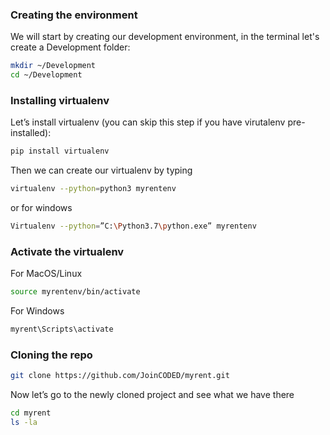 ### Creating the environment

We will start by creating our development environment, in the terminal let's create a Development folder:

```bash
mkdir ~/Development
cd ~/Development
```

### Installing virtualenv

Let’s install virtualenv (you can skip this step if you have virutalenv pre-installed):

```bash
pip install virtualenv
```

Then we can create our virtualenv by typing

```bash
virtualenv --python=python3 myrentenv
```

or for windows

```bash
Virtualenv --python=”C:\Python3.7\python.exe” myrentenv
```

### Activate the virtualenv

For MacOS/Linux

```bash
source myrentenv/bin/activate
```

For Windows

```bash
myrent\Scripts\activate
```

### Cloning the repo

```bash
git clone https://github.com/JoinCODED/myrent.git
```

Now let’s go to the newly cloned project and see what we have there

```bash
cd myrent
ls -la
```
